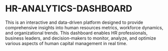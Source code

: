 # HR-ANALYTICS-DASHBOARD
This is an interactive and data-driven platform designed to provide comprehensive insights into human resources metrics, workforce dynamics, and organizational trends. This dashboard enables HR professionals, business leaders, and decision-makers to monitor, analyze, and optimize various aspects of human capital management in real time.
